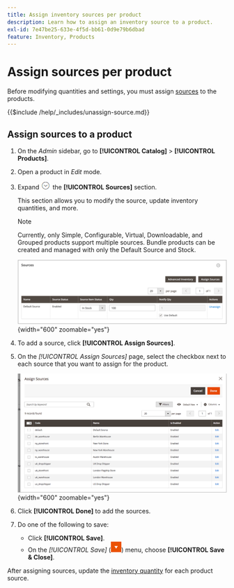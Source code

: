 ```yaml
---
title: Assign inventory sources per product
description: Learn how to assign an inventory source to a product.
exl-id: 7e47be25-633e-4f5d-bb61-0d9e79b6dbad
feature: Inventory, Products
---
```

# Assign sources per product

Before modifying quantities and settings, you must assign [sources](sources-manage.md) to the products.

{{$include /help/_includes/unassign-source.md}}

## Assign sources to a product

1. On the _Admin_ sidebar, go to **[!UICONTROL Catalog]** > **[!UICONTROL Products]**.

1. Open a product in _Edit_ mode.

1. Expand ![Expansion selector](../assets/icon-display-expand.png) the **[!UICONTROL Sources]** section.

   This section allows you to modify the source, update inventory quantities, and more.

   >[!NOTE]
   >
   >Currently, only Simple, Configurable, Virtual, Downloadable, and Grouped products support multiple sources. Bundle products can be created and managed with only the Default Source and Stock.

   ![Product Sources section](assets/inventory-product-sources-before.png){width="600" zoomable="yes"}

1. To add a source, click **[!UICONTROL Assign Sources]**.

1. On the _[!UICONTROL Assign Sources]_ page, select the checkbox next to each source that you want to assign for the product.

   ![Product - assign sources](assets/inventory-product-assign-sources.png){width="600" zoomable="yes"}

1. Click **[!UICONTROL Done]** to add the sources.

1. Do one of the following to save:

   - Click **[!UICONTROL Save]**.
   - On the _[!UICONTROL Save]_ (![menu arrow](../assets/icon-menu-down-arrow-red.png)) menu, choose **[!UICONTROL Save & Close]**.

After assigning sources, update the [inventory quantity](quantities-assign-per-product.md) for each product source.

<!-- Last updated from includes: 2022-08-30 15:36:09 -->
